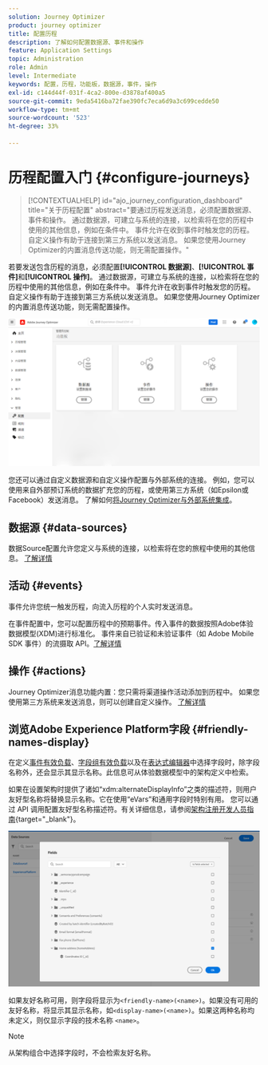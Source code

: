 ```yaml
---
solution: Journey Optimizer
product: journey optimizer
title: 配置历程
description: 了解如何配置数据源、事件和操作
feature: Application Settings
topic: Administration
role: Admin
level: Intermediate
keywords: 配置，历程，功能板，数据源，事件，操作
exl-id: c144d44f-031f-4ca2-800e-d3878af400a5
source-git-commit: 9eda5416ba72fae390fc7eca6d9a3c699cedde50
workflow-type: tm+mt
source-wordcount: '523'
ht-degree: 33%

---
```


# 历程配置入门 {#configure-journeys}

>[!CONTEXTUALHELP]
>id="ajo_journey_configuration_dashboard"
>title="关于历程配置"
>abstract="要通过历程发送消息，必须配置数据源、事件和操作。 通过数据源，可建立与系统的连接，以检索将在您的历程中使用的其他信息，例如在条件中。 事件允许在收到事件时触发您的历程。 自定义操作有助于连接到第三方系统以发送消息。 如果您使用Journey Optimizer的内置消息传送功能，则无需配置操作。"

若要发送包含历程的消息，必须配置&#x200B;**[!UICONTROL 数据源]**、**[!UICONTROL 事件]**&#x200B;和&#x200B;**[!UICONTROL 操作]**。 通过数据源，可建立与系统的连接，以检索将在您的历程中使用的其他信息，例如在条件中。 事件允许在收到事件时触发您的历程。 自定义操作有助于连接到第三方系统以发送消息。 如果您使用Journey Optimizer的内置消息传送功能，则无需配置操作。


![](assets/admin-menu.png)

您还可以通过自定义数据源和自定义操作配置与外部系统的连接。 例如，您可以使用来自外部预订系统的数据扩充您的历程，或使用第三方系统（如Epsilon或Facebook）发送消息。 了解如何[将Journey Optimizer与外部系统集成](external-systems.md)。

## 数据源 {#data-sources}

数据Source配置允许您定义与系统的连接，以检索将在您的旅程中使用的其他信息。 [了解详情](../../using/datasource/about-data-sources.md)

## 活动 {#events}

事件允许您统一触发历程，向流入历程的个人实时发送消息。

在事件配置中，您可以配置历程中的预期事件。传入事件的数据按照Adobe体验数据模型(XDM)进行标准化。 事件来自已验证和未验证事件（如 Adobe Mobile SDK 事件）的流摄取 API。[了解详情](../../using/event/about-events.md)

## 操作 {#actions}

Journey Optimizer消息功能内置：您只需将渠道操作活动添加到历程中。 如果您使用第三方系统来发送消息，则可以创建自定义操作。 [了解详情](../../using/action/action.md)

## 浏览Adobe Experience Platform字段 {#friendly-names-display}

在定义[事件有效负载](../event/about-creating.md#define-the-payload-fields)、[字段组有效负载](../datasource/configure-data-sources.md#define-field-groups)以及在[表达式编辑器](../building-journeys/expression/expressionadvanced.md)中选择字段时，除字段名称外，还会显示其显示名称。此信息可从体验数据模型中的架构定义中检索。

如果在设置架构时提供了诸如“xdm:alternateDisplayInfo”之类的描述符，则用户友好型名称将替换显示名称。它在使用“eVars”和通用字段时特别有用。 您可以通过 API 调用配置友好型名称描述符。有关详细信息，请参阅[架构注册开发人员指南](https://experienceleague.adobe.com/docs/experience-platform/xdm/api/getting-started.html?lang=zh-Hans){target="_blank"}。

![](assets/xdm-from-descriptors.png)

如果友好名称可用，则字段将显示为`<friendly-name>(<name>)`。如果没有可用的友好名称，将显示其显示名称，如`<display-name>(<name>)`。如果这两种名称均未定义，则仅显示字段的技术名称 `<name>`。

>[!NOTE]
>
>从架构组合中选择字段时，不会检索友好名称。
